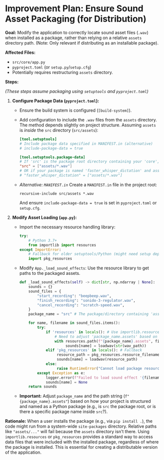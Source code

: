 # Improvement Plan: Ensure Sound Asset Packaging (for Distribution)

**Goal:** Modify the application to correctly locate sound asset files (`.wav`) when installed as a package, rather than relying on a relative `assets` directory path. (Note: Only relevant if distributing as an installable package).

**Affected Files:**

- `src/core/app.py`
- `pyproject.toml` (or `setup.py`/`setup.cfg`)
- Potentially requires restructuring `assets` directory.

**Steps:**

_(These steps assume packaging using `setuptools` and `pyproject.toml`)_

1.  **Configure Package Data (`pyproject.toml`):**

    - Ensure the build system is configured (`[build-system]`).
    - Add configuration to include the `.wav` files from the `assets` directory. The method depends slightly on project structure. Assuming `assets` is _inside_ the `src` directory (`src/assets`):

      ```toml
      [tool.setuptools]
      # Include package data specified in MANIFEST.in (alternative)
      # include-package-data = true

      [tool.setuptools.package-data]
      # If 'src' is the package root directory containing your 'core', 'services' modules
      "src" = ["assets/*.wav"]
      # OR if your package is named 'faster_whisper_dictation' and assets is inside it:
      # "faster_whisper_dictation" = ["assets/*.wav"]
      ```

    - _Alternative: `MANIFEST.in`_ Create a `MANIFEST.in` file in the project root:
      ```
      recursive-include src/assets *.wav
      ```
      And ensure `include-package-data = true` is set in `pyproject.toml` or `setup.cfg`.

2.  **Modify Asset Loading (`app.py`):**

    - Import the necessary resource handling library:
      ```python
      try:
          # Python 3.7+
          from importlib import resources
      except ImportError:
          # Fallback for older setuptools/Python (might need setup dependency)
          import pkg_resources
      ```
    - Modify `App._load_sound_effects`: Use the resource library to get paths to the packaged assets.

      ```python
      def _load_sound_effects(self) -> dict[str, np.ndarray | None]:
          sounds = {}
          sound_files = {
              "start_recording": "beepbeep.wav",
              "finish_recording": "sonido-3-regulator.wav",
              "cancel_recording": "scratch-speed.wav",
          }
          package_name = "src" # The package/directory containing 'assets'

          for name, filename in sound_files.items():
              try:
                  if 'resources' in locals(): # Use importlib.resources if available
                      # Need to adjust 'package_name.assets' based on actual structure
                      with resources.path(f"{package_name}.assets", filename) as wav_path:
                           sounds[name] = loadwav(str(wav_path))
                  elif 'pkg_resources' in locals(): # Fallback
                       resource_path = pkg_resources.resource_filename(package_name, f"assets/{filename}")
                       sounds[name] = loadwav(resource_path)
                  else:
                       raise RuntimeError("Cannot load package resources.")
              except Exception as e:
                  logger.error(f"Failed to load sound effect '{filename}': {e}")
                  sounds[name] = None
          return sounds

      ```

    - **Important:** Adjust `package_name` and the path string (`f"{package_name}.assets"`) based on how your project is structured and named as a Python package (e.g., is `src` the package root, or is there a specific package name inside `src`?).

**Rationale:** When a user installs the package (e.g., via `pip install .`), the code might run from a system-wide `site-packages` directory. Relative paths like `"assets/..."` will fail because the `assets` directory isn't there. Using `importlib.resources` or `pkg_resources` provides a standard way to access data files that were included with the installed package, regardless of where the package is installed. This is essential for creating a distributable version of the application.
